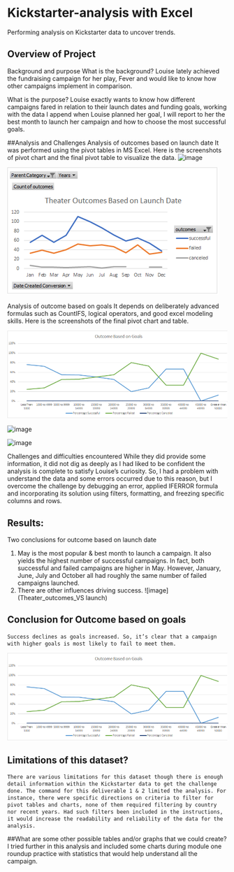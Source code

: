 # Kickstarter-analysis with Excel
Performing analysis on Kickstarter data to uncover trends.


## Overview of Project

Background and purpose
What is the background?
      Louise lately achieved the fundraising campaign for her play, Fever and would like to know how other campaigns implement in comparison.

What is the purpose?
    Louise exactly wants to know how different campaigns fared in relation to their launch dates and funding goals, working with the data I append when Louise planned her goal, I will report to her the best month to launch her campaign and how to choose the most successful goals.

##Analysis and Challenges
Analysis of outcomes based on launch date
  It was performed using the pivot tables in MS Excel. Here is the screenshots of pivot chart and the final pivot table to visualize the data.
![image](https://user-images.githubusercontent.com/77947860/148618163-de8c676e-6da9-45c8-919f-9e26ab83e570.png)


![image](Theater_Outcomes_VS_Launch.png)


Analysis of outcome based on goals
  It depends on deliberately advanced formulas such as CountIFS, logical operators, and good excel modeling skills. Here is the screenshots of the final pivot chart and table.
 
 ![image](outcomes_VS_Goals.png)

![image](Outcomes_VS_Goals_cahrts)

![image](https://user-images.githubusercontent.com/77947860/148618239-336fd010-ea10-49a7-a654-33ab141050e4.png)



Challenges and difficulties encountered
   While they did provide some information, it did not dig as deeply as I had liked to be confident the analysis is complete to satisfy Louise’s curiosity.
   So, I had a problem with understand the data and some errors occurred due to this reason, but I overcome the challenge by debugging an error, applied IFERROR formula and incorporating its solution using filters, formatting, and freezing specific columns and rows. 

## Results: 
Two conclusions for outcome based on launch date
1)	May is the most popular & best month to launch a campaign. It also yields the highest number of successful campaigns. In fact, both successful and failed campaigns are higher in May. However, January, June, July and October all had roughly the same number of failed campaigns launched.
2)	There are other influences driving success.
![image](Theater_outcomes_VS launch)
 
## Conclusion for Outcome based on goals 
    Success declines as goals increased. So, it’s clear that a campaign with higher goals is most likely to fail to meet them.
    
   ![image](outcomes_VS_Goals.png)

 
## Limitations of this dataset?
    There are various limitations for this dataset though there is enough detail information within the Kickstarter data to get the challenge done. The command for this deliverable 1 & 2 limited the analysis. For instance, there were specific directions on criteria to filter for pivot tables and charts, none of them required filtering by country nor recent years. Had such filters been included in the instructions, it would increase the readability and reliability of the data for the analysis.


##What are some other possible tables and/or graphs that we could create?
   I tried further in this analysis and included some charts during module one roundup practice with statistics that would help understand all the campaign.




